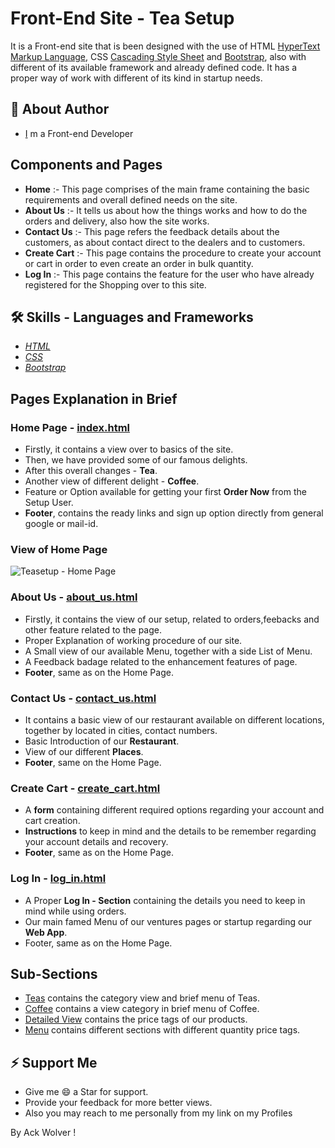 # Front-End Site - Tea Setup

It is a Front-end site that is been designed with the use of HTML [HyperText Markup Language](https://html.com/), CSS [Cascading Style Sheet](https://css3.com/) and [Bootstrap](https://getbootstrap.com/), also with different of its available framework and already defined code. It has a proper way of work with different of its kind in startup needs.

## 🚀 About Author

- [I](https://github.com/ackwolver335) m a Front-end Developer

## Components and Pages

- **Home** :- This page comprises of the main frame containing the basic requirements and overall defined needs on the site.
- **About Us** :- It tells us about how the things works and how to do the orders and delivery, also how the site works.
- **Contact Us** :- This page refers the feedback details about the customers, as about contact direct to the dealers and to customers.
- **Create Cart** :- This page contains the procedure to create your account or cart in order to even create an order in bulk quantity.
- **Log In** :- This page contains the feature for the user who have already registered for the Shopping over to this site.

## 🛠 Skills - Languages and Frameworks

- *[HTML](https://html.com/)*
- *[CSS](https://css3.com/)*
- *[Bootstrap](https://getbootstrap.com/)*

## Pages Explanation in Brief 

### Home Page - [index.html](https://ackwolver335.github.io/teasetup.gd/index.html)

- Firstly, it contains a view over to basics of the site.
- Then, we have provided some of our famous delights.
- After this overall changes - **Tea**.
- Another view of different delight - **Coffee**.
- Feature or Option available for getting your first **Order Now** from the Setup User.
- **Footer**, contains the ready links and sign up option directly from general google or mail-id.

### View of Home Page

![Teasetup - Home Page](https://github.com/ackwolver335/teasetup.gd/assets/103741432/6304a4c4-7db3-453b-ac3f-b87fb86dc5d2)

### About Us - [about_us.html](https://ackwolver335.github.io/teasetup.gd/about_us.html)

- Firstly, it contains the view of our setup, related to orders,feebacks and other feature related to the page.
- Proper Explanation of working procedure of our site.
- A Small view of our available Menu, together with a side List of Menu.
- A Feedback badage related to the enhancement features of page.
- **Footer**, same as on the Home Page.

### Contact Us - [contact_us.html](https://ackwolver335.github.io/teasetup.gd/contact_us.html)

- It contains a basic view of our restaurant available on different locations, together by located in cities, contact numbers.
- Basic Introduction of our **Restaurant**.
- View of our different **Places**.
- **Footer**, same on the Home Page.

### Create Cart - [create_cart.html](https://ackwolver335.github.io/teasetup.gd/create_cart.html)

- A **form** containing different required options regarding your account and cart creation.
- **Instructions** to keep in mind and the details to be remember regarding your account details and recovery.
- **Footer**, same as on the Home Page.

### Log In - [log_in.html](https://ackwolver335.github.io/teasetup.gd/log_in.html)

- A Proper **Log In - Section** containing the details you need to keep in mind while using orders.
- Our main famed Menu of our ventures pages or startup regarding our **Web App**.
- Footer, same as on the Home Page.

## Sub-Sections

- [Teas](https://ackwolver335.github.io/teasetup.gd/Sub-Sections/Teas.html) contains the category view and brief menu of Teas.
- [Coffee](https://ackwolver335.github.io/teasetup.gd/Sub-Sections/Coffee.html) contains a view category in brief menu of Coffee.
- [Detailed View](https://ackwolver335.github.io/teasetup.gd/Sub-Sections/detailed_menu.html) contains the price tags of our products.
- [Menu](https://ackwolver335.github.io/teasetup.gd/Sub-Sections/Menu.html) contains different sections with different quantity price tags.

## ⚡️ Support Me

- Give me 😄 a Star for support.
- Provide your feedback for more better views.
- Also you may reach to me personally from my link on my Profiles

By Ack Wolver !